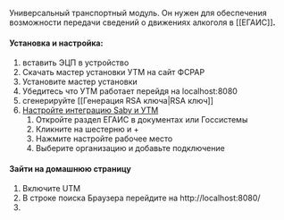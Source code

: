 Универсальный транспортный модуль. 
Он нужен для обеспечения возможности передачи сведений о движениях алкоголя в [[ЕГАИС]]**.**

#### **Установка и настройка:**
1. вставить ЭЦП в устройство
2. Скачать мастер установки УТМ на сайт ФСРАР
3. Установите мастер установки
4. Убедитесь что УТМ работает перейдя на localhost:8080
5. сгенерируйте [[Генерация RSA ключа|RSA ключ]]
6. [Настройте интеграцию Saby и УТМ](https://saby.ru/help/edo/egais/integ_utm?tb=tab2)
	1. Откройте раздел ЕГАИС в документах или Госсистемы
	2. Кликните на шестерню и +
	3. Нажмите настройте рабочее место
	4. Выберите организацию и добавьте подключение

#### Зайти на домашнюю страницу
1. Включите UTM
2. В строке поиска Браузера перейдите на http://localhost:8080/
3. 